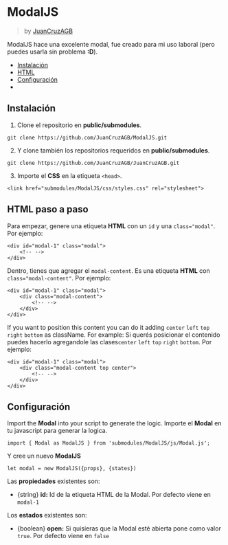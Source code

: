 
# ModalJS
> by [JuanCruzAGB](https://github.com/JuanCruzAGB)

ModalJS hace una excelente modal, fue creado para mi uso laboral (pero puedes usarla sin problema **:D**).

 - [Instalación](#instalación)
 - [HTML](#html-paso-a-paso)
 - [Configuración](#configuración)
- 
## Instalación
1. Clone el repositorio en **public/submodules**.
```
git clone https://github.com/JuanCruzAGB/ModalJS.git
```

2. Y clone también los repositorios requeridos en **public/submodules**.
```
git clone https://github.com/JuanCruzAGB/JuanCruzAGB.git
```

 3. Importe el **CSS** en la etiqueta `<head>`.
```
<link href="submodules/ModalJS/css/styles.css" rel="stylesheet">
```

## HTML paso a paso
Para empezar, genere una etiqueta **HTML** con un `id` y una `class="modal"`.
Por ejemplo:
```
<div id="modal-1" class="modal">
	<!-- -->
</div>
```
Dentro, tienes que agregar el `modal-content`. Es una etiqueta **HTML** con `class="modal-content"`.
Por ejemplo:
```
<div id="modal-1" class="modal">
	<div class="modal-content">
		<!-- -->
	</div>
</div>
```
If you want to position this content you can do it adding `center` `left` `top` `right` `bottom` as className.
For example:
Si querés posicionar el contenido puedes hacerlo agregandole las clases`center` `left` `top` `right` `bottom`.
Por ejemplo:
```
<div id="modal-1" class="modal">
	<div class="modal-content top center">
		<!-- -->
	</div>
</div>
```

## Configuración
Import the **Modal** into your script to generate the logic.
Importe el **Modal** en tu javascript para generar la logica.
```
import { Modal as ModalJS } from 'submodules/ModalJS/js/Modal.js';
```
Y cree un nuevo **ModalJS**
```
let modal = new ModalJS({props}, {states})
```

Las **propiedades** existentes son:
 - {string} **id:** Id de la etiqueta HTML de la Modal. Por defecto viene en `modal-1`

Los **estados** existentes son:
 - {boolean} **open:** Si quisieras que la Modal esté abierta pone como valor `true`. Por defecto viene en `false`